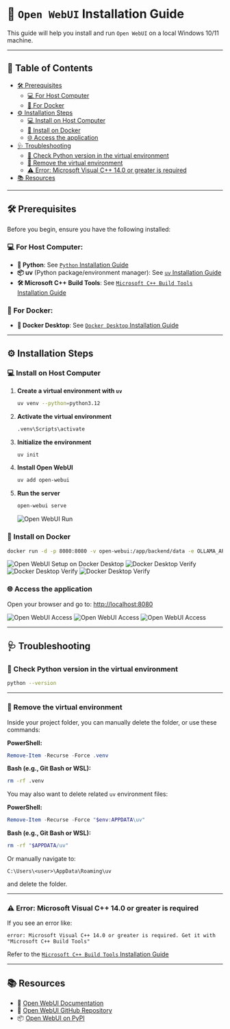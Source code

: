 # 🚀 `Open WebUI` Installation Guide

This guide will help you install and run `Open WebUI` on a local Windows 10/11 machine.

---

## 📑 Table of Contents

- [🛠️ Prerequisites](#️-prerequisites)
  - [💻 For Host Computer](#-for-host-computer)
  - [🐳 For Docker](#-for-docker)
- [⚙️ Installation Steps](#️-installation-steps)
  - [💻 Install on Host Computer](#-install-on-host-computer)
  - [🐳 Install on Docker](#-install-on-docker)
  - [🌐 Access the application](#-access-the-application)
- [🩺 Troubleshooting](#-troubleshooting)
  - [🐍 Check Python version in the virtual environment](#-check-python-version-in-the-virtual-environment)
  - [🧹 Remove the virtual environment](#-remove-the-virtual-environment)
  - [⚠️ Error: Microsoft Visual C++ 14.0 or greater is required](#️-error-microsoft-visual-c-140-or-greater-is-required)
- [📚 Resources](#-resources)

---

## 🛠️ Prerequisites

Before you begin, ensure you have the following installed:

### 💻 For Host Computer:

- **🐍 Python**: See [`Python` Installation Guide](./python-installation-guide.md)
- **📦 uv** (Python package/environment manager): See [`uv` Installation Guide](./uv-installation-guide.md)
- **🛠️ Microsoft C++ Build Tools**: See [`Microsoft C++ Build Tools` Installation Guide](./microsoft-c++-build-tools-installation-guide.md)

### 🐳 For Docker:

- **🐳 Docker Desktop**: See [`Docker Desktop` Installation Guide](./docker-desktop-installation-guide.md)

---

## ⚙️ Installation Steps

### 💻 Install on Host Computer

1. **Create a virtual environment with `uv`**  

    ```bash
    uv venv --python=python3.12
    ```

2. **Activate the virtual environment**

    ```bash
    .venv\Scripts\activate
    ```

3. **Initialize the environment**

    ```bash
    uv init
    ```

4. **Install Open WebUI**

    ```bash
    uv add open-webui
    ```

5. **Run the server**

    ```bash
    open-webui serve
    ```

    ![Open WebUI Run](doc/open-webui/open-webui-run-1.png)

### 🐳 Install on Docker

```bash
docker run -d -p 8080:8080 -v open-webui:/app/backend/data -e OLLAMA_API_BASE_URL=http://host.docker.internal:11434 --name open-webui ghcr.io/open-webui/open-webui:main
```

![Open WebUI Setup on Docker Desktop](doc/open-webui/open-webui-docker-desktop-setup-1.png)
![Docker Desktop Verify](doc/open-webui/open-webui-docker-desktop-verify-1.png)
![Docker Desktop Verify](doc/open-webui/open-webui-docker-desktop-verify-2.png)
![Docker Desktop Verify](doc/open-webui/open-webui-docker-desktop-verify-3.png)

### 🌐 Access the application

Open your browser and go to: [http://localhost:8080](http://localhost:8080/)

![Open WebUI Access](doc/open-webui/open-webui-access-1.png)
![Open WebUI Access](doc/open-webui/open-webui-access-2.png)
![Open WebUI Access](doc/open-webui/open-webui-access-3.png)

---

## 🩺 Troubleshooting

### 🐍 Check Python version in the virtual environment

```bash
python --version
```

---

### 🧹 Remove the virtual environment

Inside your project folder, you can manually delete the folder, or use these commands:

**PowerShell:**

```powershell
Remove-Item -Recurse -Force .venv
```

**Bash (e.g., Git Bash or WSL):**

```bash
rm -rf .venv
```

You may also want to delete related `uv` environment files:

**PowerShell:**

```powershell
Remove-Item -Recurse -Force "$env:APPDATA\uv"
```

**Bash (e.g., Git Bash or WSL):**

```bash
rm -rf "$APPDATA/uv"
```

Or manually navigate to:

```
C:\Users\<user>\AppData\Roaming\uv
```

and delete the folder.

---

### ⚠️ Error: Microsoft Visual C++ 14.0 or greater is required

If you see an error like:

```plaintext
error: Microsoft Visual C++ 14.0 or greater is required. Get it with "Microsoft C++ Build Tools"
```

Refer to the [`Microsoft C++ Build Tools` Installation Guide](./microsoft-c++-build-tools-installation-guide.md)

---

## 📚 Resources

- 📘 [Open WebUI Documentation](https://docs.openwebui.com/)
- 🐙 [Open WebUI GitHub Repository](https://github.com/open-webui/open-webui)
- 📦 [Open WebUI on PyPI](https://pypi.org/project/open-webui/)
